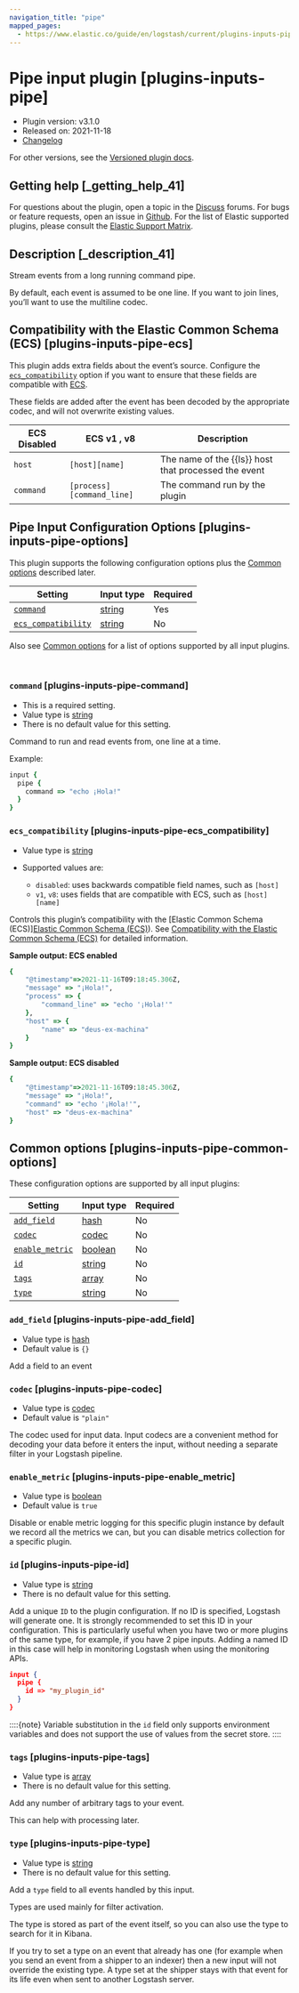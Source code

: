 ```yaml
---
navigation_title: "pipe"
mapped_pages:
  - https://www.elastic.co/guide/en/logstash/current/plugins-inputs-pipe.html
---
```


# Pipe input plugin [plugins-inputs-pipe]


* Plugin version: v3.1.0
* Released on: 2021-11-18
* [Changelog](https://github.com/logstash-plugins/logstash-input-pipe/blob/v3.1.0/CHANGELOG.md)

For other versions, see the [Versioned plugin docs](logstash-docs://reference/input-pipe-index.md).

## Getting help [_getting_help_41]

For questions about the plugin, open a topic in the [Discuss](http://discuss.elastic.co) forums. For bugs or feature requests, open an issue in [Github](https://github.com/logstash-plugins/logstash-input-pipe). For the list of Elastic supported plugins, please consult the [Elastic Support Matrix](https://www.elastic.co/support/matrix#logstash_plugins).


## Description [_description_41]

Stream events from a long running command pipe.

By default, each event is assumed to be one line. If you want to join lines, you’ll want to use the multiline codec.


## Compatibility with the Elastic Common Schema (ECS) [plugins-inputs-pipe-ecs]

This plugin adds extra fields about the event’s source. Configure the [`ecs_compatibility`](#plugins-inputs-pipe-ecs_compatibility) option if you want to ensure that these fields are compatible with [ECS](ecs://reference/index.md).

These fields are added after the event has been decoded by the appropriate codec, and will not overwrite existing values.

| ECS Disabled | ECS v1 , v8 | Description |
| --- | --- | --- |
| `host` | `[host][name]` | The name of the {{ls}} host that processed the event |
| `command` | `[process][command_line]` | The command run by the plugin |


## Pipe Input Configuration Options [plugins-inputs-pipe-options]

This plugin supports the following configuration options plus the [Common options](#plugins-inputs-pipe-common-options) described later.

| Setting | Input type | Required |
| --- | --- | --- |
| [`command`](#plugins-inputs-pipe-command) | [string](/reference/configuration-file-structure.md#string) | Yes |
| [`ecs_compatibility`](#plugins-inputs-pipe-ecs_compatibility) | [string](/reference/configuration-file-structure.md#string) | No |

Also see [Common options](#plugins-inputs-pipe-common-options) for a list of options supported by all input plugins.

 

### `command` [plugins-inputs-pipe-command]

* This is a required setting.
* Value type is [string](/reference/configuration-file-structure.md#string)
* There is no default value for this setting.

Command to run and read events from, one line at a time.

Example:

```ruby
input {
  pipe {
    command => "echo ¡Hola!"
  }
}
```


### `ecs_compatibility` [plugins-inputs-pipe-ecs_compatibility]

* Value type is [string](/reference/configuration-file-structure.md#string)
* Supported values are:

    * `disabled`: uses backwards compatible field names, such as `[host]`
    * `v1`, `v8`: uses fields that are compatible with ECS, such as `[host][name]`


Controls this plugin’s compatibility with the [Elastic Common Schema (ECS)][Elastic Common Schema (ECS)](ecs://reference/index.md)). See [Compatibility with the Elastic Common Schema (ECS)](#plugins-inputs-pipe-ecs) for detailed information.

**Sample output: ECS enabled**

```ruby
{
    "@timestamp"=>2021-11-16T09:18:45.306Z,
    "message" => "¡Hola!",
    "process" => {
        "command_line" => "echo '¡Hola!'"
    },
    "host" => {
        "name" => "deus-ex-machina"
    }
}
```

**Sample output: ECS disabled**

```ruby
{
    "@timestamp"=>2021-11-16T09:18:45.306Z,
    "message" => "¡Hola!",
    "command" => "echo '¡Hola!'",
    "host" => "deus-ex-machina"
}
```



## Common options [plugins-inputs-pipe-common-options]

These configuration options are supported by all input plugins:

| Setting | Input type | Required |
| --- | --- | --- |
| [`add_field`](#plugins-inputs-pipe-add_field) | [hash](/reference/configuration-file-structure.md#hash) | No |
| [`codec`](#plugins-inputs-pipe-codec) | [codec](/reference/configuration-file-structure.md#codec) | No |
| [`enable_metric`](#plugins-inputs-pipe-enable_metric) | [boolean](/reference/configuration-file-structure.md#boolean) | No |
| [`id`](#plugins-inputs-pipe-id) | [string](/reference/configuration-file-structure.md#string) | No |
| [`tags`](#plugins-inputs-pipe-tags) | [array](/reference/configuration-file-structure.md#array) | No |
| [`type`](#plugins-inputs-pipe-type) | [string](/reference/configuration-file-structure.md#string) | No |

### `add_field` [plugins-inputs-pipe-add_field]

* Value type is [hash](/reference/configuration-file-structure.md#hash)
* Default value is `{}`

Add a field to an event


### `codec` [plugins-inputs-pipe-codec]

* Value type is [codec](/reference/configuration-file-structure.md#codec)
* Default value is `"plain"`

The codec used for input data. Input codecs are a convenient method for decoding your data before it enters the input, without needing a separate filter in your Logstash pipeline.


### `enable_metric` [plugins-inputs-pipe-enable_metric]

* Value type is [boolean](/reference/configuration-file-structure.md#boolean)
* Default value is `true`

Disable or enable metric logging for this specific plugin instance by default we record all the metrics we can, but you can disable metrics collection for a specific plugin.


### `id` [plugins-inputs-pipe-id]

* Value type is [string](/reference/configuration-file-structure.md#string)
* There is no default value for this setting.

Add a unique `ID` to the plugin configuration. If no ID is specified, Logstash will generate one. It is strongly recommended to set this ID in your configuration. This is particularly useful when you have two or more plugins of the same type, for example, if you have 2 pipe inputs. Adding a named ID in this case will help in monitoring Logstash when using the monitoring APIs.

```json
input {
  pipe {
    id => "my_plugin_id"
  }
}
```

::::{note}
Variable substitution in the `id` field only supports environment variables and does not support the use of values from the secret store.
::::



### `tags` [plugins-inputs-pipe-tags]

* Value type is [array](/reference/configuration-file-structure.md#array)
* There is no default value for this setting.

Add any number of arbitrary tags to your event.

This can help with processing later.


### `type` [plugins-inputs-pipe-type]

* Value type is [string](/reference/configuration-file-structure.md#string)
* There is no default value for this setting.

Add a `type` field to all events handled by this input.

Types are used mainly for filter activation.

The type is stored as part of the event itself, so you can also use the type to search for it in Kibana.

If you try to set a type on an event that already has one (for example when you send an event from a shipper to an indexer) then a new input will not override the existing type. A type set at the shipper stays with that event for its life even when sent to another Logstash server.
